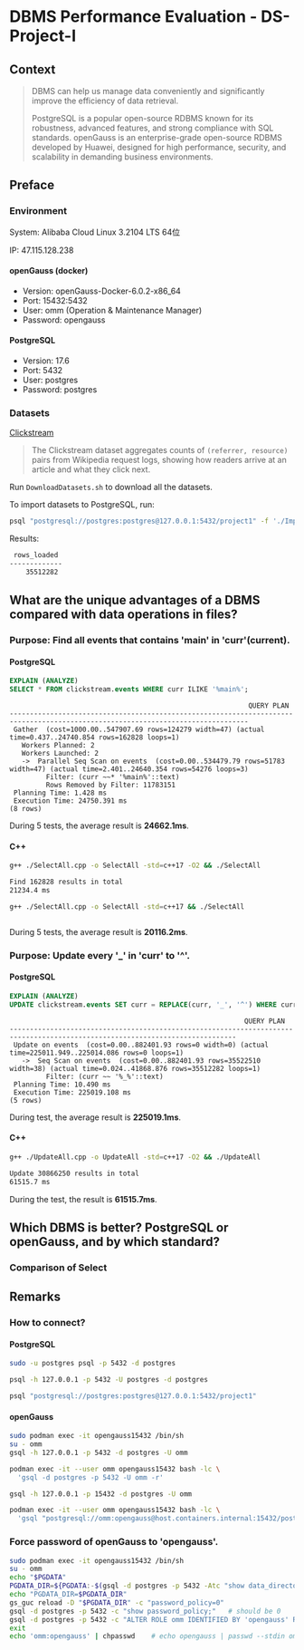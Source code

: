 # DBMS Performance Evaluation - DS-Project-I

## Context

> DBMS can help us manage data conveniently and significantly improve the efficiency of data retrieval.
>
> PostgreSQL is a popular open-source RDBMS known for its robustness, advanced features, and strong compliance with SQL standards. openGauss is an enterprise-grade open-source RDBMS developed by Huawei, designed for high performance, security, and scalability in demanding business environments.

## Preface

### Environment

System: Alibaba Cloud Linux 3.2104 LTS 64位

IP: 47.115.128.238

#### openGauss (docker)

- Version: openGauss-Docker-6.0.2-x86_64
- Port: 15432:5432
- User: omm (Operation & Maintenance Manager)
- Password: opengauss

#### PostgreSQL

- Version: 17.6
- Port: 5432
- User: postgres
- Password: postgres

### Datasets

[Clickstream](https://dumps.wikimedia.org/other/clickstream/2025-09/)

> The Clickstream dataset aggregates counts of `(referrer, resource)` pairs from Wikipedia request logs, showing how readers arrive at an article and what they click next. 

Run `DownloadDatasets.sh` to download all the datasets.

To import datasets to PostgreSQL, run:

```sh
psql "postgresql://postgres:postgres@127.0.0.1:5432/project1" -f './ImportDatasets.sql'
```

Results:

```sh
 rows_loaded 
-------------
    35512282
```

## What are the unique advantages of a DBMS compared with data operations in files?

### Purpose: Find all events that contains 'main' in 'curr'(current).

#### PostgreSQL

```sql
EXPLAIN (ANALYZE)
SELECT * FROM clickstream.events WHERE curr ILIKE '%main%';
```

```
                                                           QUERY PLAN                                                            
---------------------------------------------------------------------------------------------------------------------------------
 Gather  (cost=1000.00..547907.69 rows=124279 width=47) (actual time=0.437..24740.854 rows=162828 loops=1)
   Workers Planned: 2
   Workers Launched: 2
   ->  Parallel Seq Scan on events  (cost=0.00..534479.79 rows=51783 width=47) (actual time=2.401..24640.354 rows=54276 loops=3)
         Filter: (curr ~~* '%main%'::text)
         Rows Removed by Filter: 11783151
 Planning Time: 1.428 ms
 Execution Time: 24750.391 ms
(8 rows)
```

During 5 tests, the average result is **24662.1ms**.

#### C++

```sh
g++ ./SelectAll.cpp -o SelectAll -std=c++17 -O2 && ./SelectAll
```

```sh
Find 162828 results in total
21234.4 ms
```

```sh
g++ ./SelectAll.cpp -o SelectAll -std=c++17 && ./SelectAll
```

```sh

```

During 5 tests, the average result is **20116.2ms**.

### Purpose: Update every '_' in 'curr' to '^'.

#### PostgreSQL

```sql
EXPLAIN (ANALYZE)
UPDATE clickstream.events SET curr = REPLACE(curr, '_', '^') WHERE curr LIKE '%_%';
```

```
                                                          QUERY PLAN                                                          
------------------------------------------------------------------------------------------------------------------------------
 Update on events  (cost=0.00..882401.93 rows=0 width=0) (actual time=225011.949..225014.086 rows=0 loops=1)
   ->  Seq Scan on events  (cost=0.00..882401.93 rows=35522510 width=38) (actual time=0.024..41868.876 rows=35512282 loops=1)
         Filter: (curr ~~ '%_%'::text)
 Planning Time: 10.490 ms
 Execution Time: 225019.108 ms
(5 rows)
```

During test, the average result is **225019.1ms**.

#### C++

```sh
g++ ./UpdateAll.cpp -o UpdateAll -std=c++17 -O2 && ./UpdateAll
```

```sh
Update 30866250 results in total
61515.7 ms
```

During the test, the result is **61515.7ms**.



## Which DBMS is better? PostgreSQL or openGauss, and by which standard?

### Comparison of Select



## Remarks

### How to connect?

#### PostgreSQL

```sh
sudo -u postgres psql -p 5432 -d postgres
```

```sh
psql -h 127.0.0.1 -p 5432 -U postgres -d postgres
```

```sh
psql "postgresql://postgres:postgres@127.0.0.1:5432/project1"
```

#### openGauss

```sh
sudo podman exec -it opengauss15432 /bin/sh
su - omm
gsql -h 127.0.0.1 -p 5432 -d postgres -U omm
```

```sh
podman exec -it --user omm opengauss15432 bash -lc \
  'gsql -d postgres -p 5432 -U omm -r'
```

```sh
gsql -h 127.0.0.1 -p 15432 -d postgres -U omm
```

```sh
podman exec -it --user omm opengauss15432 bash -lc \
  'gsql "postgresql://omm:opengauss@host.containers.internal:15432/postgres" -r'
```



### Force password of openGauss to 'opengauss'.

```sh
sudo podman exec -it opengauss15432 /bin/sh
su - omm
echo "$PGDATA"
PGDATA_DIR=${PGDATA:-$(gsql -d postgres -p 5432 -Atc "show data_directory;")}
echo "PGDATA_DIR=$PGDATA_DIR"
gs_guc reload -D "$PGDATA_DIR" -c "password_policy=0"
gsql -d postgres -p 5432 -c "show password_policy;"   # should be 0
gsql -d postgres -p 5432 -c "ALTER ROLE omm IDENTIFIED BY 'opengauss' REPLACE 'Opengauss@1';"
exit
echo 'omm:opengauss' | chpasswd    # echo opengauss | passwd --stdin omm
```



